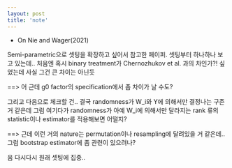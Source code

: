 ```yaml
---
layout: post
title: 'note'
---
```


- On Nie and Wager(2021)

Semi-parametric으로 셋팅을 확장하고 싶어서 참고한 페이퍼. 셋팅부터 하나하나 보고 있는데.. 처음엔 혹시 binary treatment가 Chernozhukov et al. 과의 차인가?! 싶었는데 사실 그건 큰 차이는 아닌듯

==> 어 근데 g0 factor의 specification에서 좀 차이가 날 수도? 

그리고 다음으로 체크할 건.. 결국 randomness가 W_i와 Y에 의해서만 결정나는 구존 거 같은데 그럼 여기다가 randomness가 아예 W_i에 의해서만 달라지는 rank 류의 statistic이나 estimator를 적용해보면 어떨지? 

==> 근데 이런 거의 nature는 permutation이나 resampling에 달려있을 거 같은데.. 그럼 bootstrap estimator에 좀 관련이 있으려나? 

음 다시다시 원래 셋팅에 집중..
